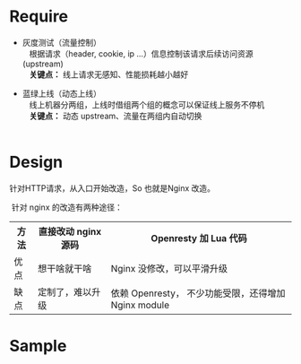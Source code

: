 # Require
* 灰度测试（流量控制）  
    根据请求（header, cookie, ip ...）信息控制该请求后续访问资源(upstream)  
    <b>关键点：</b> 线上请求无感知、性能损耗越小越好  
    
* 蓝绿上线（动态上线）  
    线上机器分两组，上线时借组两个组的概念可以保证线上服务不停机  
    <b>关键点：</b> 动态 upstream、流量在两组内自动切换  
    
# Design
  针对HTTP请求，从入口开始改造，So 也就是Nginx 改造。   
  
  针对 nginx 的改造有两种途径：   
  <table>
   <tr>
   <th>方法</th><th>直接改动 nginx 源码</th><th>Openresty 加 Lua 代码</th>
   </tr>
   <tr>
    <td>优点</td><td>想干啥就干啥</td><td> Nginx 没修改，可以平滑升级</td>
   </tr>
   <tr>
    <td>缺点</td><td>定制了，难以升级</td><td> 依赖 Openresty， 不少功能受限，还得增加 Nginx module</td>
   </tr>
  </table>
  
# Sample
